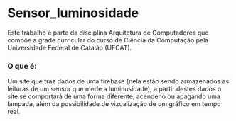 # Sensor_luminosidade 

Este trabalho é parte da disciplina Arquitetura de Computadores que compõe a grade curricular do curso de Ciência da Computação pela Universidade Federal de Catalão (UFCAT).

### O que é: 
Um site que traz dados de uma firebase (nela estão sendo armazenados as leituras de um sensor que mede a luminosidade), a partir destes dados o site se comportará de uma forma diferente, acendeno ou apagando uma lampada, além da possibilidade de vizualização de um gráfico em tempo real. 
